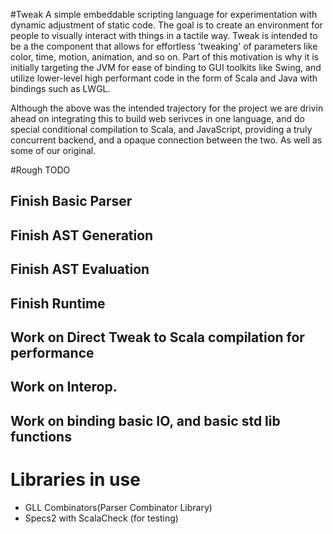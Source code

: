 #Tweak
A simple embeddable scripting language for experimentation with dynamic adjustment of static code. The goal is to create an environment for people to visually interact with things in a tactile way. Tweak is intended to be a the component that allows for effortless 'tweaking' of parameters like color, time, motion, animation, and so on. Part of this motivation is why it is initially targeting the JVM for ease of binding to GUI toolkits like Swing, and utilize lower-level high performant code in the form of Scala and Java with bindings such as LWGL.

Although the above was the intended trajectory for the project we are drivin ahead on integrating this to build web serivces in one language, and do special conditional compilation to Scala, and JavaScript, providing a truly concurrent backend, and a opaque connection between the two. As well as some of our original. 

#Rough TODO
## Finish Basic Parser
## Finish AST Generation
## Finish AST Evaluation
## Finish Runtime
## Work on Direct Tweak to Scala compilation for performance 
## Work on Interop. 
## Work on binding basic IO, and basic std lib functions

# Libraries in use
- GLL Combinators(Parser Combinator Library)
- Specs2 with ScalaCheck (for testing)

